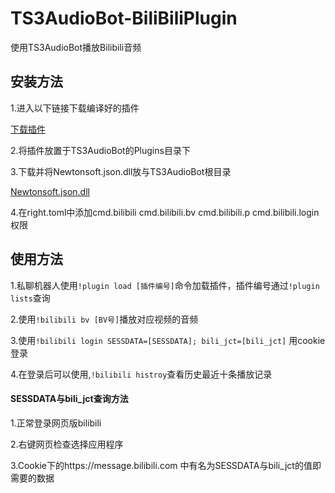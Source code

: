 # TS3AudioBot-BiliBiliPlugin

使用TS3AudioBot播放Bilibili音频



## 安装方法

1.进入以下链接下载编译好的插件

[下载插件](https://github.com/xxmod/TS3AudioBot-BiliBiliPlugin/blob/main/bin/Release/netcoreapp3.1/BilibiliPlugin.dll)

2.将插件放置于TS3AudioBot的Plugins目录下

3.下载并将Newtonsoft.json.dll放与TS3AudioBot根目录

[Newtonsoft.json.dll](https://github.com/xxmod/TS3AudioBot-BiliBiliPlugin/raw/refs/heads/main/bin/Release/netcoreapp3.1/Newtonsoft.Json.dll)

4.在right.toml中添加cmd.bilibili cmd.bilibili.bv cmd.bilibili.p cmd.bilibili.login权限



## 使用方法

1.私聊机器人使用`!plugin load [插件编号]`命令加载插件，插件编号通过`!plugin lists`查询

2.使用`!bilibili bv [BV号]`播放对应视频的音频

3.使用`!bilibili login SESSDATA=[SESSDATA]; bili_jct=[bili_jct]` 用cookie登录

4.在登录后可以使用,`!bilibili histroy`查看历史最近十条播放记录



#### SESSDATA与bili_jct查询方法

1.正常登录网页版bilibili

2.右键网页检查选择应用程序

3.Cookie下的https://message.bilibili.com 中有名为SESSDATA与bili_jct的值即需要的数据

